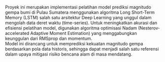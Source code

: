 Proyek ini merupakan implementasi pelatihan model prediksi magnitudo gempa bumi di Pulau Sumatera menggunakan algoritma Long Short-Term Memory (LSTM) salah satu arsitektur Deep Learning yang unggul dalam mengolah data deret waktu (time-series). 
Untuk meningkatkan akurasi dan efisiensi pelatihan model, digunakan algoritma optimisasi Nadam (Nesterov-accelerated Adaptive Moment Estimation) yang menggabungkan keunggulan dari RMSprop dan momentum.  
Model ini dirancang untuk memprediksi kekuatan magnitudo gempa berdasarkan pola data historis, sehingga dapat menjadi salah satu referensi dalam upaya mitigasi risiko bencana alam di masa mendatang.
